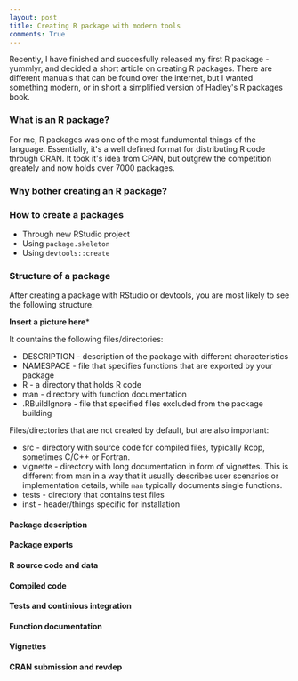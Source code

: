 ```yaml
---
layout: post
title: Creating R package with modern tools
comments: True
---
```


Recently, I have finished and succesfully released my first R package - yummlyr, and decided a short article on creating R packages. There are different manuals that can be found over the internet, but I wanted something modern, or in short a simplified version of Hadley's R packages book. 

### What is an R package?

For me, R packages was one of the most fundumental things of the language. Essentially, it's a well defined format for distributing R code through CRAN. It took it's idea from CPAN, but outgrew the competition greately and now holds over 7000 packages. 

### Why bother creating an R package?

### How to create a packages

* Through new RStudio project
* Using `package.skeleton`
* Using `devtools::create`

### Structure of a package

After creating a package with RStudio or devtools, you are most likely to see the following structure. 

**Insert a picture here***

It countains the following files/directories:

* DESCRIPTION - description of the package with different characteristics
* NAMESPACE - file that specifies functions that are exported by your package 
* R - a directory that holds R code
* man - directory with function documentation
* .RBuildIgnore - file that specified files excluded from the package building

Files/directories that are not created by default, but are also important:

* src - directory with source code for compiled files, typically Rcpp, sometimes C/C++ or Fortran.
* vignette - directory with long documentation in form of vignettes. This is different from man in a way that it usually describes user scenarios or implementation details, while `man` typically documents single functions.
* tests - directory that contains test files
* inst - header/things specific for installation

#### Package description

#### Package exports

#### R source code and data

#### Compiled code

#### Tests and continious integration

#### Function documentation

#### Vignettes

#### CRAN submission and revdep